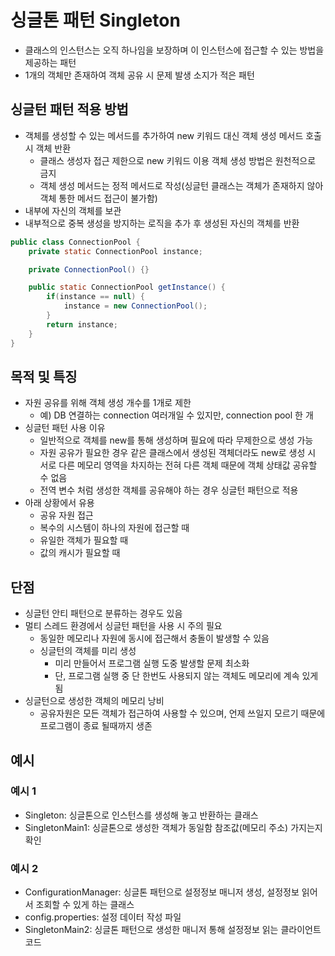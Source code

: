 # 싱글톤 패턴 Singleton
- 클래스의 인스턴스는 오직 하나임을 보장하며 이 인스턴스에 접근할 수 있는 방법을 제공하는 패턴
- 1개의 객체만 존재하여 객체 공유 시 문제 발생 소지가 적은 패턴

## 싱글턴 패턴 적용 방법
- 객체를 생성할 수 있는 메서드를 추가하여 new 키워드 대신 객체 생성 메서드 호출 시 객체 반환
    - 클래스 생성자 접근 제한으로 new 키워드 이용 객체 생성 방법은 원천적으로 금지
    - 객체 생성 메서드는 정적 메서드로 작성(싱글턴 클래스는 객체가 존재하지 않아 객체 통한 메서드 접근이 불가함)
- 내부에 자신의 객체를 보관
- 내부적으로 중복 생성을 방지하는 로직을 추가 후 생성된 자신의 객체를 반환

```java
public class ConnectionPool {
    private static ConnectionPool instance;

    private ConnectionPool() {}

    public static ConnectionPool getInstance() {
        if(instance == null) {
            instance = new ConnectionPool();
        }
        return instance;
    }
}
```


## 목적 및 특징
- 자원 공유를 위해 객체 생성 개수를 1개로 제한
  - 예) DB 연결하는 connection 여러개일 수 있지만, connection pool 한 개
- 싱글턴 패턴 사용 이유
  - 일반적으로 객체를 new를 통해 생성하며 필요에 따라 무제한으로 생성 가능
  - 자원 공유가 필요한 경우 같은 클래스에서 생성된 객체더라도 new로 생성 시 서로 다른 메모리 영역을 차지하는 전혀 다른 객체 때문에 객체 상태값 공유할 수 없음
  - 전역 변수 처럼 생성한 객체를 공유해야 하는 경우 싱글턴 패턴으로 적용
- 아래 상황에서 유용
  - 공유 자원 접근
  - 복수의 시스템이 하나의 자원에 접근할 때
  - 유일한 객체가 필요할 때
  - 값의 캐시가 필요할 때


## 단점
- 싱글턴 안티 패턴으로 분류하는 경우도 있음
- 멀티 스레드 환경에서 싱글턴 패턴을 사용 시 주의 필요
  - 동일한 메모리나 자원에 동시에 접근해서 충돌이 발생할 수 있음
  - 싱글턴의 객체를 미리 생성
    - 미리 만들어서 프로그램 실행 도중 발생할 문제 최소화
    - 단, 프로그램 실행 중 단 한번도 사용되지 않는 객체도 메모리에 계속 있게 됨
- 싱글턴으로 생성한 객체의 메모리 낭비
    - 공유자원은 모든 객체가 접근하여 사용할 수 있으며, 언제 쓰일지 모르기 때문에 프로그램이 종료 될때까지 생존


## 예시
### 예시 1
- Singleton: 싱글톤으로 인스턴스를 생성해 놓고 반환하는 클래스
- SingletonMain1: 싱글톤으로 생성한 객체가 동일함 참조값(메모리 주소) 가지는지 확인
### 예시 2
- ConfigurationManager: 싱글톤 패턴으로 설정정보 매니저 생성, 설정정보 읽어서 조회할 수 있게 하는 클래스
- config.properties: 설정 데이터 작성 파일
- SingletonMain2: 싱글톤 패턴으로 생성한 매니저 통해 설정정보 읽는 클라이언트 코드
